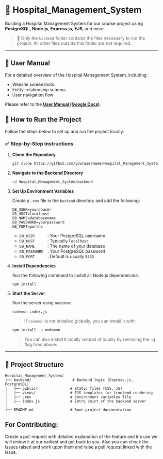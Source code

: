 # 🏥 Hospital_Management_System

Building a Hospital Management System for our course project using **PostgreSQL**, **Node.js**, **Express.js**, **EJS**, and more.

> 📁 Only the `backend` folder contains the files necessary to run the project. All other files outside this folder are not required.

---
## 📄 User Manual

For a detailed overview of the Hospital Management System, including:

- Website screenshots  
- Entity-relationship schema  
- User navigation flow

Please refer to the [**User Manual (Google Docs)**](https://docs.google.com/document/d/1WNg4aekFgYPw3fuTHlOBMOFmPDEIlQvv/edit?usp=sharing&ouid=100891223449281310525&rtpof=true&sd=true).

## 🚀 How to Run the Project

Follow the steps below to set up and run the project locally:

### ✅ Step-by-Step Instructions

1. **Clone the Repository**

    ```bash
    git clone https://github.com/yourusername/Hospital_Management_System.git
    ```

2. **Navigate to the Backend Directory**

    ```bash
    cd Hospital_Management_System/backend
    ```

3. **Set Up Environment Variables**

    Create a `.env` file in the `backend` directory and add the following:

    ```env
    DB_USER=yourdbuser
    DB_HOST=localhost
    DB_NAME=databasename
    DB_PASSWORD=yourpassword
    DB_PORT=portno
    ```

    - `DB_USER`   : Your PostgreSQL username  
    - `DB_HOST`   : Typically `localhost`  
    - `DB_NAME`   : The name of your database  
    - `DB_PASSWORD` : Your PostgreSQL password  
    - `DB_PORT`   : Default is usually `5432`

4. **Install Dependencies**

    Run the following command to install all Node.js dependencies:

    ```bash
    npm install
    ```

5. **Start the Server**

    Run the server using `nodemon`:

    ```bash
    nodemon index.js
    ```

    > If `nodemon` is not installed globally, you can install it with:

    ```bash
    npm install -g nodemon
    ```
    > You can also install it locally instead of locally by removing the -g flag from above:

---

## 📁 Project Structure

```text
Hospital_Management_System/
├── backend/                   # Backend logic (Express.js, PostgreSQL)
│   ├── public/               # Static files (CSS, JS)
│   ├── views/                # EJS templates for frontend rendering
│   ├── .env                  # Environment variables file
│   ├── index.js              # Entry point of the backend server
│ 
├── README.md                 # Root project documentation
```

## For Contributing:
Create a pull request with detailed explanation of the feature and it's use we will review it at our earliest and get back to you.
Also you can check the issues raised and work upon them and raise a pull request linked with the issue.


